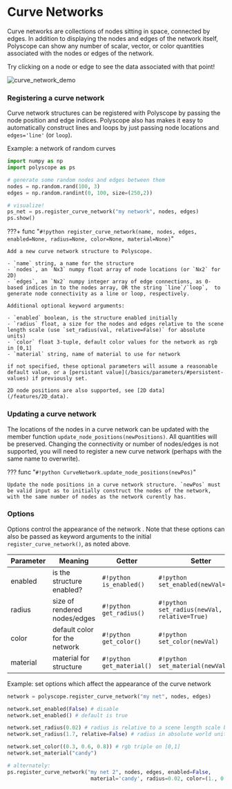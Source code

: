 # Curve Networks

Curve networks are collections of nodes sitting in space, connected by edges. In addition to displaying the nodes and edges of the network itself, Polyscope can show any number of scalar, vector, or color quantities associated with the nodes or edges of the network.

Try clicking on a node or edge to see the data associated with that point!

![curve_network_demo](../../media/curve_network_demo.gif)

### Registering a curve network

Curve network structures can be registered with Polyscope by passing the node position and edge indices. Polyscope also has makes it easy to automatically construct lines and loops by just passing node locations and `edges='line'` (or `loop`).

Example: a network of random curves 
```python
import numpy as np
import polyscope as ps

# generate some random nodes and edges between them
nodes = np.random.rand(100, 3)
edges = np.random.randint(0, 100, size=(250,2))

# visualize!
ps_net = ps.register_curve_network("my network", nodes, edges)
ps.show()
```


???+ func "`#!python register_curve_network(name, nodes, edges, enabled=None, radius=None, color=None, material=None)`"

    Add a new curve network structure to Polyscope.

    - `name` string, a name for the structure
    - `nodes`, an `Nx3` numpy float array of node locations (or `Nx2` for 2D)
    - `edges`, an `Nx2` numpy integer array of edge connections, as 0-based indices in to the nodes array, OR the string `line`/`loop`,  to generate node connectivity as a line or loop, respectively.

    Additional optional keyword arguments:

    - `enabled` boolean, is the structure enabled initially
    - `radius` float, a size for the nodes and edges relative to the scene length scale (use `set_radius(val, relative=False)` for absolute units)
    - `color` float 3-tuple, default color values for the network as rgb in [0,1]
    - `material` string, name of material to use for network 

    if not specified, these optional parameters will assume a reasonable default value, or a [persistant value](/basics/parameters/#persistent-values) if previously set.
    
    2D node positions are also supported, see [2D data](/features/2D_data).



### Updating a curve network

The locations of the nodes in a curve network can be updated with the member function `update_node_positions(newPositions)`. All quantities will be preserved. Changing the connectivity or number of nodes/edges is not supported, you will need to register a new curve network (perhaps with the same name to overwrite).


??? func "`#!python CurveNetwork.update_node_positions(newPos)`"

    Update the node positions in a curve network structure. `newPos` must be valid input as to initially construct the nodes of the network, with the same number of nodes as the network curently has.


### Options

Options control the appearance of the network . Note that these options can also be passed as keyword arguments to the initial `register_curve_network()`, as noted above.


**Parameter** | **Meaning** | **Getter** | **Setter** | **Persistent?**
--- | --- | --- | --- | ---
enabled | is the structure enabled? |  `#!python is_enabled()` | `#!python set_enabled(newVal=True)` | [yes](/basics/parameters/#persistent-values)
radius | size of rendered nodes/edges | `#!python get_radius()` | `#!python set_radius(newVal, relative=True)` | [yes](/basics/parameters/#persistent-values) |
color | default color for the network | `#!python get_color()` | `#!python set_color(newVal)` | [yes](/basics/parameters/#persistent-values) |
material | material for structure | `#!python get_material()` | `#!python set_material(newVal)` | [yes](/basics/parameters/#persistent-values) |


Example: set options which affect the appearance of the curve network
```python
network = polyscope.register_curve_network("my net", nodes, edges)

network.set_enabled(False) # disable
network.set_enabled() # default is true

network.set_radius(0.02) # radius is relative to a scene length scale by default
network.set_radius(1.7, relative=False) # radius in absolute world units

network.set_color((0.3, 0.6, 0.8)) # rgb triple on [0,1]
network.set_material("candy")

# alternately:
ps.register_curve_network("my net 2", nodes, edges, enabled=False, 
                           material='candy', radius=0.02, color=(1., 0., 0.))
```
